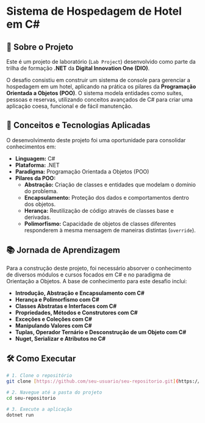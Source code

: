 # Sistema de Hospedagem de Hotel em C#

## 📖 Sobre o Projeto
Este é um projeto de laboratório (`Lab Project`) desenvolvido como parte da trilha de formação **.NET** da **Digital Innovation One (DIO)**.

O desafio consistiu em construir um sistema de console para gerenciar a hospedagem em um hotel, aplicando na prática os pilares da **Programação Orientada a Objetos (POO)**. O sistema modela entidades como suítes, pessoas e reservas, utilizando conceitos avançados de C# para criar uma aplicação coesa, funcional e de fácil manutenção.

## 🚀 Conceitos e Tecnologias Aplicadas
O desenvolvimento deste projeto foi uma oportunidade para consolidar conhecimentos em:
* **Linguagem:** C#
* **Plataforma:** .NET
* **Paradigma:** Programação Orientada a Objetos (POO)
* **Pilares da POO:**
    * **Abstração:** Criação de classes e entidades que modelam o domínio do problema.
    * **Encapsulamento:** Proteção dos dados e comportamentos dentro dos objetos.
    * **Herança:** Reutilização de código através de classes base e derivadas.
    * **Polimorfismo:** Capacidade de objetos de classes diferentes responderem à mesma mensagem de maneiras distintas (`override`).

## 📚 Jornada de Aprendizagem
Para a construção deste projeto, foi necessário absorver o conhecimento de diversos módulos e cursos focados em C# e no paradigma de Orientação a Objetos. A base de conhecimento para este desafio inclui:

* **Introdução, Abstração e Encapsulamento com C#**
* **Herança e Polimorfismo com C#**
* **Classes Abstratas e Interfaces com C#**
* **Propriedades, Métodos e Construtores com C#**
* **Exceções e Coleções com C#**
* **Manipulando Valores com C#**
* **Tuplas, Operador Ternário e Desconstrução de um Objeto com C#**
* **Nuget, Serializar e Atributos no C#**

## 🛠️ Como Executar
```bash
# 1. Clone o repositório
git clone [https://github.com/seu-usuario/seu-repositorio.git](https://github.com/seu-usuario/seu-repositorio.git)

# 2. Navegue até a pasta do projeto
cd seu-repositorio

# 3. Execute a aplicação
dotnet run
